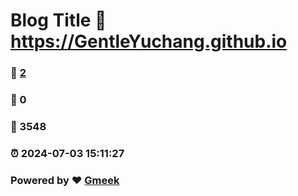 # Blog Title :link: https://GentleYuchang.github.io 
### :page_facing_up: [2](https://GentleYuchang.github.io/tag.html) 
### :speech_balloon: 0 
### :hibiscus: 3548 
### :alarm_clock: 2024-07-03 15:11:27 
### Powered by :heart: [Gmeek](https://github.com/Meekdai/Gmeek)
